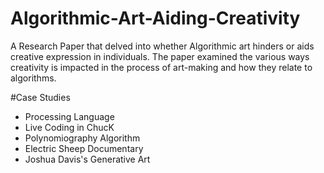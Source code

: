 # Algorithmic-Art-Aiding-Creativity

A Research Paper that delved into whether Algorithmic art hinders or aids creative expression in individuals. The paper examined the various ways creativity is impacted in the process of art-making and how they relate to algorithms.

#Case Studies
* Processing Language
* Live Coding in ChucK
* Polynomiography Algorithm
* Electric Sheep Documentary
* Joshua Davis's Generative Art

